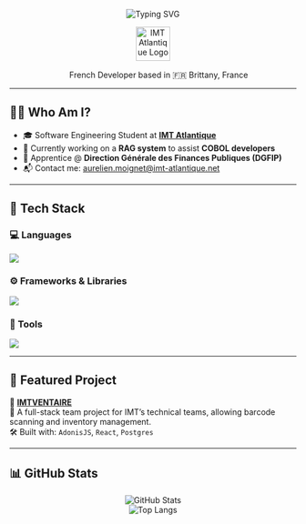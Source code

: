<p align="center">
  <img src="https://readme-typing-svg.herokuapp.com?font=Syne&size=30&duration=3000&pause=1000&center=true&vCenter=true&width=600&height=60&lines=Salut+!+Moi+c'est+Aurélien;Développeur+passionné+💻;Bienvenue+sur+mon+GitHub+!+🚀" alt="Typing SVG" />
</p>

<p align="center">
  <img src="https://upload.wikimedia.org/wikipedia/fr/2/26/IMT_Atlantique_%28logo%29.svg" alt="IMT Atlantique Logo" height="60" />
</p>

<p align="center">
  <img src="https://flagcdn.com/fr.svg" height="16"/> French Developer based in 🇫🇷 Brittany, France
</p>

---

## 👨‍💻 Who Am I?

- 🎓 Software Engineering Student at [**IMT Atlantique**](https://www.imt-atlantique.fr)
- 🧠 Currently working on a **RAG system** to assist **COBOL developers**
- 💼 Apprentice @ **Direction Générale des Finances Publiques (DGFIP)**
- 📬 Contact me: [aurelien.moignet@imt-atlantique.net](mailto:aurelien.moignet@imt-atlantique.net)

---

## 🚀 Tech Stack

### 💻 Languages
<p>
  <img src="https://skillicons.dev/icons?i=python,js,ts,html,css,php,java,cpp,c" />
</p>

### ⚙️ Frameworks & Libraries
<p>
  <img src="https://skillicons.dev/icons?i=react,reactnative,nodejs,angular,qt,adonisjs" />
</p>

### 🧰 Tools
<p>
  <img src="https://skillicons.dev/icons?i=vscode,git,docker,postman,figma,github,notion" />
</p>

---

## 📂 Featured Project

🔗 **[IMTVENTAIRE](#)**  
🧾 A full-stack team project for IMT’s technical teams, allowing barcode scanning and inventory management.  
🛠️ Built with: `AdonisJS`, `React`, `Postgres`

---

## 📊 GitHub Stats

<p align="center">
  <img src="https://github-readme-stats.vercel.app/api?username=aurelien2247&show_icons=true&theme=tokyonight" alt="GitHub Stats" />
  <br />
  <img src="https://github-readme-stats.vercel.app/api/top-langs/?username=aurelien2247&layout=compact&theme=tokyonight" alt="Top Langs" />
</p>

